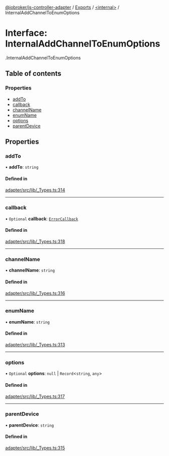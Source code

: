 [@iobroker/js-controller-adapter](../README.md) / [Exports](../modules.md) / [<internal\>](../modules/internal_.md) / InternalAddChannelToEnumOptions

# Interface: InternalAddChannelToEnumOptions

[<internal>](../modules/internal_.md).InternalAddChannelToEnumOptions

## Table of contents

### Properties

- [addTo](internal_.InternalAddChannelToEnumOptions.md#addto)
- [callback](internal_.InternalAddChannelToEnumOptions.md#callback)
- [channelName](internal_.InternalAddChannelToEnumOptions.md#channelname)
- [enumName](internal_.InternalAddChannelToEnumOptions.md#enumname)
- [options](internal_.InternalAddChannelToEnumOptions.md#options)
- [parentDevice](internal_.InternalAddChannelToEnumOptions.md#parentdevice)

## Properties

### addTo

• **addTo**: `string`

#### Defined in

[adapter/src/lib/_Types.ts:314](https://github.com/ioBroker/ioBroker.js-controller/blob/3ea49298/packages/adapter/src/lib/_Types.ts#L314)

___

### callback

• `Optional` **callback**: [`ErrorCallback`](../modules/internal_.md#errorcallback)

#### Defined in

[adapter/src/lib/_Types.ts:318](https://github.com/ioBroker/ioBroker.js-controller/blob/3ea49298/packages/adapter/src/lib/_Types.ts#L318)

___

### channelName

• **channelName**: `string`

#### Defined in

[adapter/src/lib/_Types.ts:316](https://github.com/ioBroker/ioBroker.js-controller/blob/3ea49298/packages/adapter/src/lib/_Types.ts#L316)

___

### enumName

• **enumName**: `string`

#### Defined in

[adapter/src/lib/_Types.ts:313](https://github.com/ioBroker/ioBroker.js-controller/blob/3ea49298/packages/adapter/src/lib/_Types.ts#L313)

___

### options

• `Optional` **options**: ``null`` \| `Record`<`string`, `any`\>

#### Defined in

[adapter/src/lib/_Types.ts:317](https://github.com/ioBroker/ioBroker.js-controller/blob/3ea49298/packages/adapter/src/lib/_Types.ts#L317)

___

### parentDevice

• **parentDevice**: `string`

#### Defined in

[adapter/src/lib/_Types.ts:315](https://github.com/ioBroker/ioBroker.js-controller/blob/3ea49298/packages/adapter/src/lib/_Types.ts#L315)
